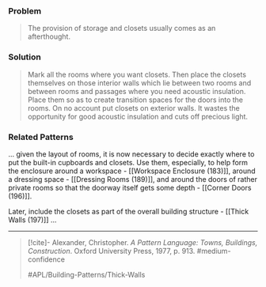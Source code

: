### Problem
>The provision of storage and closets usually comes as an afterthought.

### Solution
>Mark all the rooms where you want closets. Then place the closets themselves on those interior walls which lie between two rooms and between rooms and passages where you need acoustic insulation. Place them so as to create transition spaces for the doors into the rooms. On no account put closets on exterior walls. It wastes the opportunity for good acoustic insulation and cuts off precious light.

### Related Patterns
... given the layout of rooms, it is now necessary to decide exactly where to put the built-in cupboards and closets. Use them, especially, to help form the enclosure around a workspace - [[Workspace Enclosure (183)]], around a dressing space - [[Dressing Rooms (189)]], and around the doors of rather private rooms so that the doorway itself gets some depth - [[Corner Doors (196)]].

Later, include the closets as part of the overall building structure - [[Thick Walls (197)]] ...

---

> [!cite]- Alexander, Christopher. _A Pattern Language: Towns, Buildings, Construction_. Oxford University Press, 1977, p. 913.
> #medium-confidence
>
> #APL/Building-Patterns/Thick-Walls
